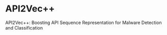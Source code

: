 # API2Vec++

API2Vec++: Boosting API Sequence Representation for Malware Detection and Classification
